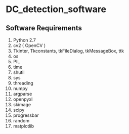# DC_detection_software
## Software Requirements
1. Python 2.7
2. cv2 ( OpenCV )
3. Tkinter, Tkconstants, tkFileDialog, tkMessageBox, ttk
4. os
5. PIL
6. time
7. shutil
8. sys
9. threading
10. numpy
11. argparse
12. openpyxl
13. skimage
14. scipy
15. progressbar
16. random
17. matplotlib
